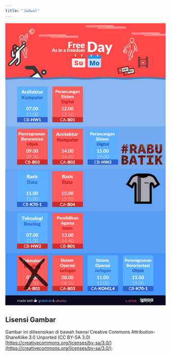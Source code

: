 ```yaml
---
title: "Jadwal"
---
```

![Jadwal Kelas TEK A1](/img/008-jadwal-new_v1.1.8.png)
## Lisensi Gambar

Gambar ini dilisensikan di bawah lisensi Creative Commons Attribution-ShareAlike 3.0 Unported (CC BY-SA 3.0) 
[https://creativecommons.org/licenses/by-sa/3.0/](https://creativecommons.org/licenses/by-sa/3.0/). 
